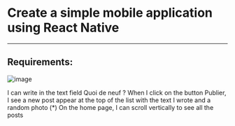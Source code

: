 # Create a simple mobile application using React Native
------------------------------------------------------
Requirements:
---------------------------------------------


![image](https://user-images.githubusercontent.com/82518647/141324729-9c78c158-439d-4027-be80-73329a8619f2.png)


I can write in the text field Quoi de neuf ?
When I click on the button Publier, I see a new post appear at the top of the list with the text I wrote and a random photo (*)
On the home page, I can scroll vertically to see all the posts
